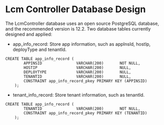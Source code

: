 Lcm Controller Database Design
===============
The LcmController database uses an open source PostgreSQL database, and the recommended version is 12.2. Two database
 tables currently designed and applied:
                                    
- app_info_record: Store app information, such as appInsId, hostIp, deployType and tenantId.
```
CREATE TABLE app_info_record (
    	APPINSID               VARCHAR(200)       NOT NULL,
    	HOSTIP                 VARCHAR(200)       NULL,
    	DEPLOYTYPE             VARCHAR(200)       NULL,
    	TENANTID               VARCHAR(200)       NULL,
    	CONSTRAINT app_info_record_pkey PRIMARY KEY (APPINSID)
    );
```
- tenant_info_record: Store tenant information, such as tenantId.
```
CREATE TABLE app_info_record (
    	TENANTID               VARCHAR(200)       NOT NULL,
    	CONSTRAINT app_info_record_pkey PRIMARY KEY (TENANTID)
    );
```
